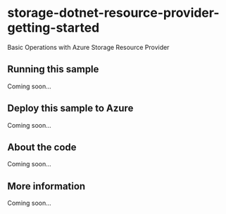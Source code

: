 # storage-dotnet-resource-provider-getting-started
Basic Operations with Azure Storage Resource Provider
## Running this sample
Coming soon...
## Deploy this sample to Azure
Coming soon...
## About the code
Coming soon...
## More information
Coming soon...